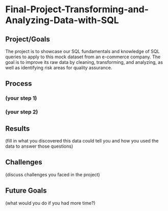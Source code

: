 # Final-Project-Transforming-and-Analyzing-Data-with-SQL

## Project/Goals
The project is to showcase our SQL fundamentals and knowledge of SQL queries to apply to this mock dataset from an e-commerce company.  The goal is to improve its raw data by cleaning, transforming, and analyzing, as well as identifying risk areas for quality assurance.  

## Process
### (your step 1)
### (your step 2)

## Results
(fill in what you discovered this data could tell you and how you used the data to answer those questions)

## Challenges 
(discuss challenges you faced in the project)

## Future Goals
(what would you do if you had more time?)
